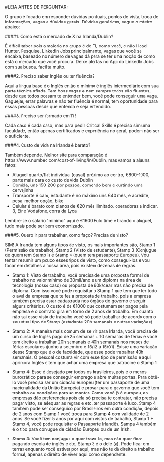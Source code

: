 #LEIA ANTES DE PERGUNTAR: 

O grupo é focado em responder dúvidas pontuais, pontos de vista, troca de informações, vagas e dúvidas gerais. Dúvidas genéricas, segue o roteiro abaixo:

####1. Como está o mercado de X na Irlanda/Dublin? 

É difícil saber pois a maioria no grupo é de TI, como você, e não Head Hunter. Pesquise, LinkedIn Jobs principalmente, vagas que você se encaixa, baseado no número de vagas dá para se ter uma noção de como está o mercado que você procura. Deixe alertas no App do LinkedIn Jobs com sua busca, facilita muito. 

####2. Preciso saber Inglês ou ter fluência?

Aqui a língua base é o Inglês então o mínimo é inglês intermediário com sua parte técnica afiada. Tem boas vagas e nem sempre todos são fluentes, desde que todos possam te entender bem, você pode conseguir uma vaga. Gaguejar, errar palavras e não ter fluência é normal, tem oportunidade para essas pessoas desde que entenda e seja entendido.

####3. Preciso ser formado em TI? 

Cada caso é cada caso, mas para pedir Critical Skills é preciso sim uma faculdade, então apenas certificados e experiência no geral, podem não ser o suficiente.

####4. Custo de vida na Irlanda é barato?

Também depende. Melhor site para comparação é https://www.numbeo.com/cost-of-living/in/Dublin, mas vamos a alguns fatos:
- Aluguel quarto/flat individual (casal) próximo ao centro, €800-1000, parte mais cara do custo de vida Dublin
- Comida, uns 150-200 por pessoa, comendo bem e curtindo uma cervejinha
- Transporte é caro, estudante é no máximo uns €40 mês, e acredite, pesa, melhor opção, bike
- Celular é barato com planos de €20 mês ilimitado, operadoras a indicar, 3, Eir e Vodafone, corra da Lyca

Lembre-se o salario "mínimo" aqui é €1600 Fulo time e tirando o aluguel, tudo mais pode ser bem economizado.

####5. Quero ir para trabalhar, como faço? Precisa de visto?

SIM! A Irlanda tem alguns tipos de visto, os mais importantes são, Stamp 1 (Permissão de trabalho), Stamp 2 (Visto de estudante), Stamp 3 (Conjugue de quem tem Stamp 1) e Stamp 4 (quem tem passaporte Europeu).
Vou tentar resumir um pouco esses tipos de visto, como consegui-los e vou focar em detalhes a nossa área, pois existem dezenas de regras. 

- Stamp 1: Visto de trabalho, você precisa de uma proposta formal de trabalho no valor mínimo de 30mil/ano e um diploma na área de tecnologia (nosso caso) ou proposta de 60k/cear mas não precisa de diploma. Com isso você pode requisitar o Stamp 1 que tem que ter todo o aval da empresa que te fez a proposta de trabalho, pois a empresa também precisa estar cadastrada nos órgãos do governo e seguir alguns critérios. O custo é de €1000 que costumam ser pagos pela empresa e o contrato gira em torno de 2 anos de trabalho. Em quanto não sai esse visto de trabalho você só pode trabalhar de acordo com o seu atual tipo de Stamp (estudante 20h semanais e outras variações).

- Stamp 2: A maneira mais comum de se vir para Irlanda, você precisa de um curso de Inglês pago de 25 semanas + 10 semanas de férias e você tem direito a trabalhar 20h semanais e 40h semanais nos meses de férias escolares (junho a setembro e 15/12 a 15/01). Existe uma variação desse Stamp que é o de faculdade, que esse pode trabalhar 40h semanais. O pessoal costuma vir com esse tipo de permissão e aqui aprimora Inglês e tem que achar uma empresa que patrocine o Stamp 1

- Stamp 4: Esse é desejado por todos os brasileiros, pois é o menos burocrático para se conseguir emprego e abre muitas portas. Para obtê-lo você precisa ser um cidadão europeu (ter um passaporte de uma nacionalidade da União Europeia) e provar para o governo que você tem trabalho ou condições para se manter. Como você já é europeu, as empresas dão preferencias pois ela só precisa te contratar, não precisa pagar visto, se adequar as regras e etc. ter passaporte é luxo. Stamp 4 também pode ser conseguido por Brasileiros em outra condição, depois de 2 anos com Stamp 1 você troca para Stamp 4 com validade de 2 anos. Se você fizer 5 anos por aqui com vistos de trabalho, Stamp 1 + Stamp 4, você pode requisitar o Passaporte Irlandês. Sampa 4 também é o tipo para conjugue de cidadão Europeu ou de um Irish.

- Stamp 3: Você tem conjugue e quer traze-lo, mas não quer ficar pagando escola de inglês e etc, Stamp 3 é o dele (a). Pode ficar em terras enquanto você estiver por aqui, mas não te dá direito a trabalho formal, apenas o direito de viver aqui como dependente.
